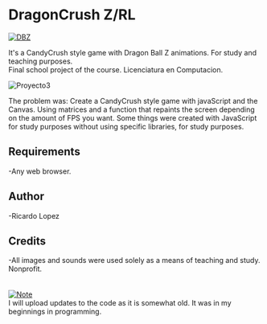 # DragonCrush Z/RL

[![DBZ](https://img.shields.io/badge/Dragon_Crush_Z-FF0000?style=for-the-badge&logoColor=white&labelColor=101010)]()

It's a CandyCrush style game with Dragon Ball Z animations. For study and teaching purposes. </br>
Final school project of the course. Licenciatura en Computacion.

![Proyecto3](https://user-images.githubusercontent.com/81579356/118344582-2b7fa800-b4ec-11eb-8a94-3a4d2b4095a2.png)

The problem was: Create a CandyCrush style game with javaScript and the Canvas. Using matrices and a function that repaints the screen depending on the amount of FPS you want.
Some things were created with JavaScript for study purposes without using specific libraries, for study purposes.

## Requirements
-Any web browser.

## Author
-Ricardo Lopez 

## Credits
-All images and sounds were used solely as a means of teaching and study. Nonprofit.
</br>
</br>
</br>
[![Note](https://img.shields.io/badge/Note-FF0000?style=for-the-badge&logoColor=white&labelColor=101010)]()
</br>
I will upload updates to the code as it is somewhat old. It was in my beginnings in programming.
